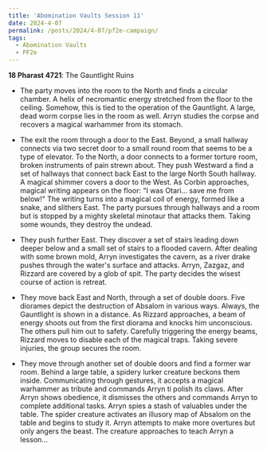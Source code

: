 ```yaml
---
title: 'Abomination Vaults Session 11'
date: 2024-4-07
permalink: /posts/2024/4-07/pf2e-campaign/
tags:
  - Abomination Vaults
  - PF2e
---
```



**18 Pharast 4721**: The Gauntlight Ruins

- The party moves into the room to the North and finds a circular chamber. A helix of necromantic energy stretched from the floor to the ceiling. Somehow, this is tied to the operation of the Gauntlight. A large, dead worm corpse lies in the room as well. Arryn studies the corpse and recovers a magical warhammer from its stomach.

- The exit the room through a door to the East. Beyond, a small hallway connects via two secret door to a small round room that seems to be a type of elevator. To the North, a door connects to a former torture room, broken instruments of pain strewn about. They push Westward a find a set of hallways that connect back East to the large North South hallway. A magical shimmer covers a door to the West. As Corbin approaches, magical writing appears on the floor: "I was Otari... save me from below!" The writing turns into a magical coil of energy, formed like a snake, and slithers East. The party pursues through hallways and a room but is stopped by a mighty skeletal minotaur that attacks them. Taking some wounds, they destroy the undead.

- They push further East. They discover a set of stairs leading down deeper below and a small set of stairs to a flooded cavern. After dealing with some brown mold, Arryn investigates the cavern, as a river drake pushes through the water's surface and attacks. Arryn, Zazgaz, and Rizzard are covered by a glob of spit. The party decides the wisest course of action is retreat. 

- They move back East and North, through a set of double doors. Five diorames depict the destruction of Absalom in various ways. Always, the Gauntlight is shown in a distance. As Rizzard approaches, a beam of energy shoots out from the first diorama and knocks him unconscious. The others pull him out to safety. Carefully triggering the energy beams, Rizzard moves to disable each of the magical traps. Taking severe injuries, the group secures the room. 

- They move through another set of double doors and find a former war room. Behind a large table, a spidery lurker creature beckons them inside. Communicating through gestures, it accepts a magical warhammer as tribute and commands Arryn ti polish its claws. After Arryn shows obedience, it dismisses the others and commands Arryn to complete additional tasks. Arryn spies a stash of valuables under the table. The spider creature activates an illusory map of Absalom on the table and begins to study it. Arryn attempts to make more overtures but only angers the beast. The creature approaches to teach Arryn a lesson...


